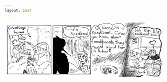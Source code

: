 ```yaml
---
layout: post
---
```


![Attraction actualizes academic attrition. Don't trust the gov't.](/images/posts/4.png)
